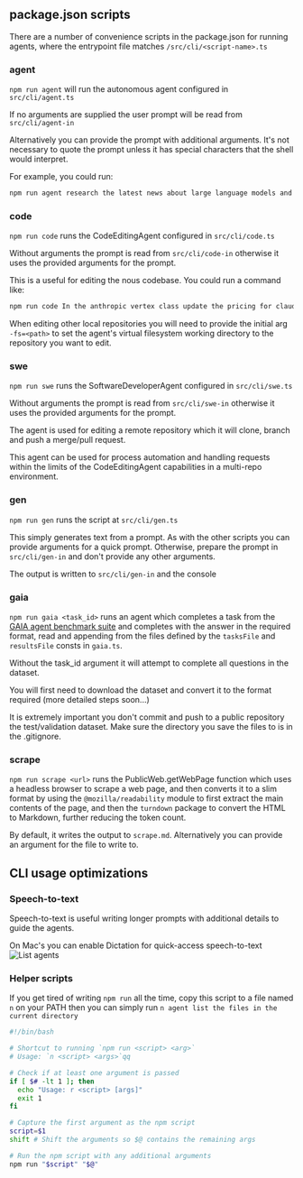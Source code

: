 ## package.json scripts

There are a number of convenience scripts in the package.json for running agents, where the entrypoint file matches `/src/cli/<script-name>.ts`

### agent

`npm run agent` will run the autonomous agent configured in `src/cli/agent.ts`

If no arguments are supplied the user prompt will be read from `src/cli/agent-in`

Alternatively you can provide the prompt with additional arguments. It's not necessary to quote the prompt unless it has special characters that the shell would interpret.

For example, you could run:
```bash
npm run agent research the latest news about large language models and write a report to the file ai-news.md
```

### code

`npm run code` runs the CodeEditingAgent configured in `src/cli/code.ts`

Without arguments the prompt is read from `src/cli/code-in` otherwise it uses the provided arguments for the prompt.

This is a useful for editing the nous codebase. You could run a command like:

```bash
npm run code In the anthropic vertex class update the pricing for claude 3.5 sonnet to be 3 dollars per million input tokens and 15 dollars per million output tokens
```

When editing other local repositories you will need to provide the initial arg `-fs=<path>` to set the agent's virtual filesystem working 
directory to the repository you want to edit.

### swe

`npm run swe` runs the SoftwareDeveloperAgent configured in `src/cli/swe.ts`

Without arguments the prompt is read from `src/cli/swe-in` otherwise it uses the provided arguments for the prompt.

The agent is used for editing a remote repository which it will clone, branch and push a merge/pull request.

This agent can be used for process automation and handling requests within the limits of the CodeEditingAgent capabilities in a multi-repo environment.

### gen

`npm run gen` runs the script at `src/cli/gen.ts`

This simply generates text from a prompt. As with the other scripts you can provide arguments for a quick prompt. 
Otherwise, prepare the prompt in `src/cli/gen-in` and don't provide any other arguments.

The output is written to `src/cli/gen-in` and the console

### gaia

`npm run gaia <task_id>` runs an agent which completes a task from the [GAIA agent benchmark suite](https://huggingface.co/datasets/gaia-benchmark/GAIA) and
completes with the answer in the required format, read and appending from the files defined by the `tasksFile` and `resultsFile` consts in `gaia.ts`.

Without the task_id argument it will attempt to complete all questions in the dataset.

You will first need to download the dataset and convert it to the format required (more detailed steps soon...)

It is extremely important you don't commit and push to a public repository the test/validation dataset.
Make sure the directory you save the files to is in the .gitignore.

### scrape

`npm run scrape <url>` runs the PublicWeb.getWebPage function which uses a headless browser to scrape a web page, and then converts
it to a slim format by using the `@mozilla/readability` module to first extract the main contents of the page, and then the `turndown`
package to convert the HTML to Markdown, further reducing the token count.

By default, it writes the output to `scrape.md`. Alternatively you can provide an argument for the file to write to.

## CLI usage optimizations

### Speech-to-text

Speech-to-text is useful writing longer prompts with additional details to guide the agents.

On Mac's you can enable Dictation for quick-access speech-to-text
![List agents](https://public.trafficguard.ai/nous/dictation.png)

### Helper scripts

If you get tired of writing `npm run` all the time, copy this script to a file named `n` on your PATH
then you can simply run `n agent list the files in the current directory`

```bash
#!/bin/bash

# Shortcut to running `npm run <script> <arg>`
# Usage: `n <script> <args>`qq

# Check if at least one argument is passed
if [ $# -lt 1 ]; then
  echo "Usage: r <script> [args]"
  exit 1
fi

# Capture the first argument as the npm script
script=$1
shift # Shift the arguments so $@ contains the remaining args

# Run the npm script with any additional arguments
npm run "$script" "$@"
```
